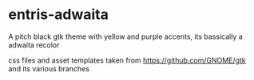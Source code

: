 # entris-adwaita
A pitch black gtk theme with yellow and purple accents, its bassically a adwaita recolor

css files and asset templates taken from https://github.com/GNOME/gtk and its various branches

